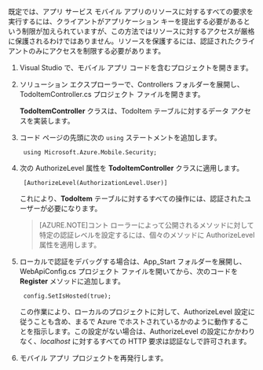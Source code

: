 ﻿

既定では、アプリ サービス モバイル アプリのリソースに対するすべての要求を実行するには、クライアントがアプリケーション キーを提出する必要があるという制限が加えられていますが、この方法ではリソースに対するアクセスが厳格に保護されるわけではありません。リソースを保護するには、認証されたクライアントのみにアクセスを制限する必要があります。

1. Visual Studio で、モバイル アプリ コードを含むプロジェクトを開きます。 

2. ソリューション エクスプローラーで、Controllers フォルダーを展開し、TodoItemController.cs プロジェクト ファイルを開きます。

	**TodoItemController** クラスは、TodoItem テーブルに対するデータ アクセスを実装します。 

3. コード ページの先頭に次の `using` ステートメントを追加します。

		using Microsoft.Azure.Mobile.Security;

4. 次の AuthorizeLevel 属性を **TodoItemController** クラスに適用します。

		[AuthorizeLevel(AuthorizationLevel.User)] 

	これにより、**TodoItem** テーブルに対するすべての操作には、認証されたユーザーが必要になります。 

	>[AZURE.NOTE]コント ローラーによって公開されるメソッドに対して特定の認証レベルを設定するには、個々のメソッドに AuthorizeLevel 属性を適用します。

5. ローカルで認証をデバッグする場合は、App_Start フォルダーを展開し、WebApiConfig.cs プロジェクト ファイルを開いてから、次のコードを **Register** メソッドに追加します。

		config.SetIsHosted(true);
	
	この作業により、ローカルのプロジェクトに対して、AuthorizeLevel 設定に従うことも含め、まるで Azure でホストされているかのように動作することを指示します。この設定がない場合は、AuthorizeLevel の設定にかかわりなく、*localhost* に対するすべての HTTP 要求は認証なしで許可されます。  

6. モバイル アプリ プロジェクトを再発行します。


<!--HONumber=49-->